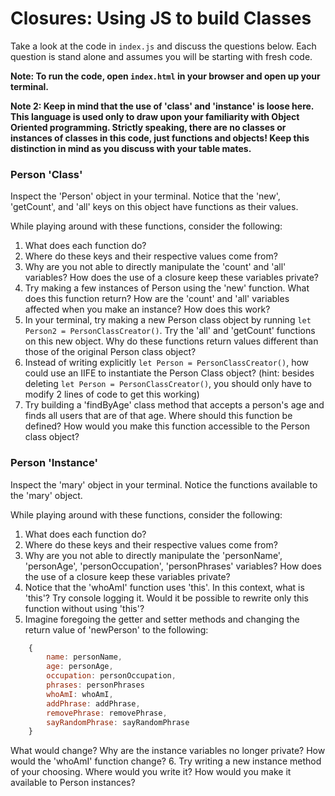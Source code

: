 # Closures: Using JS to build Classes

Take a look at the code in `index.js` and discuss the questions below. Each question is stand alone and assumes you will be starting with fresh code. 

**Note: To run the code, open `index.html` in your browser and open up your terminal.**

**Note 2: Keep in mind that the use of 'class' and 'instance' is loose here. This language is used only to draw upon your familiarity with Object Oriented programming. Strictly speaking, there are no classes or instances of classes in this code, just functions and objects! Keep this distinction in mind as you discuss with your table mates.**

### Person 'Class'

Inspect the 'Person' object in your terminal. Notice that the 'new', 'getCount', and 'all' keys on this object have functions as their values. 

While playing around with these functions, consider the following:

1. What does each function do?
2. Where do these keys and their respective values come from?
3. Why are you not able to directly manipulate the 'count' and 'all' variables? How does the use of a closure keep these variables private?
4. Try making a few instances of Person using the 'new' function. What does this function return? How are the 'count' and 'all' variables affected when you make an instance? How does this work?
5. In your terminal, try making a new Person class object by running `let Person2 = PersonClassCreator()`. Try the 'all' and 'getCount' functions on this new object. Why do these functions return values different than those of the original Person class object?
6. Instead of writing explicitly `let Person = PersonClassCreator()`, how could use an IIFE to instantiate the Person Class object? (hint: besides deleting `let Person = PersonClassCreator()`, you should only have to modify 2 lines of code to get this working)
7. Try building a 'findByAge' class method that accepts a person's age and finds all users that are of that age. Where should this function be defined? How would you make this function accessible to the Person class object?

### Person 'Instance'

Inspect the 'mary' object in your terminal. Notice the functions available to the 'mary' object. 

While playing around with these functions, consider the following:

1. What does each function do?
2. Where do these keys and their respective values come from?
3. Why are you not able to directly manipulate the 'personName', 'personAge', 'personOccupation', 'personPhrases' variables? How does the use of a closure keep these variables private?
4. Notice that the 'whoAmI' function uses 'this'. In this context, what is 'this'? Try console logging it. Would it be possible to rewrite only this function without using 'this'?
5. Imagine foregoing the getter and setter methods and changing the return value of 'newPerson' to the following: 
```Javascript
    {
        name: personName,
        age: personAge,
        occupation: personOccupation,
        phrases: personPhrases
        whoAmI: whoAmI,
        addPhrase: addPhrase,
        removePhrase: removePhrase,
        sayRandomPhrase: sayRandomPhrase
    }
```
What would change? Why are the instance variables no longer private? How would the 'whoAmI' function change?
6. Try writing a new instance method of your choosing. Where would you write it? How would you make it available to Person instances? 
